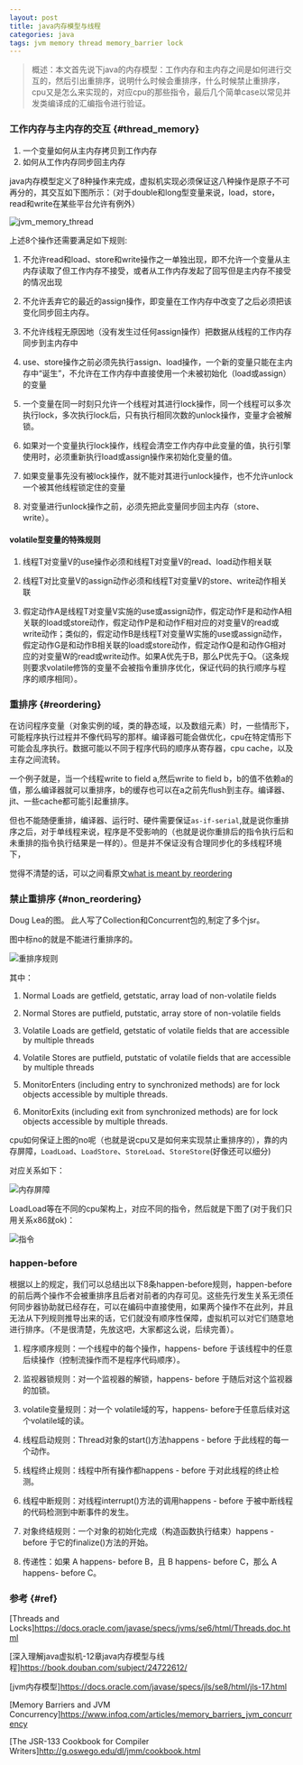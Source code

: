 ```yaml
---
layout: post
title: java内存模型与线程
categories: java
tags: jvm memory thread memory_barrier lock
---
```


>   概述：本文首先说下java的内存模型：工作内存和主内存之间是如何进行交互的，然后引出重排序，说明什么时候会重排序，什么时候禁止重排序，cpu又是怎么来实现的，对应cpu的那些指令，最后几个简单case以常见并发类编译成的汇编指令进行验证。

### 工作内存与主内存的交互 {#thread_memory}

1.  一个变量如何从主内存拷贝到工作内存
2.  如何从工作内存同步回主内存

java内存模型定义了8种操作来完成，虚拟机实现必须保证这八种操作是原子不可再分的，其交互如下图所示：（对于double和long型变量来说，load，store，read和write在某些平台允许有例外）

![jvm_memory_thread](/images/java/jvm_memory_thread.png)


上述8个操作还需要满足如下规则:

1.  不允许read和load、store和write操作之一单独出现，即不允许一个变量从主内存读取了但工作内存不接受，或者从工作内存发起了回写但是主内存不接受的情况出现

2.  不允许丢弃它的最近的assign操作，即变量在工作内存中改变了之后必须把该变化同步回主内存。

3.  不允许线程无原因地（没有发生过任何assign操作）把数据从线程的工作内存同步到主内存中

4.  use、store操作之前必须先执行assign、load操作，一个新的变量只能在主内存中“诞生”，不允许在工作内存中直接使用一个未被初始化（load或assign）的变量

5.  一个变量在同一时刻只允许一个线程对其进行lock操作，同一个线程可以多次执行lock，多次执行lock后，只有执行相同次数的unlock操作，变量才会被解锁。

6.  如果对一个变量执行lock操作，线程会清空工作内存中此变量的值，执行引擎使用时，必须重新执行load或assign操作来初始化变量的值。

7.  如果变量事先没有被lock操作，就不能对其进行unlock操作，也不允许unlock一个被其他线程锁定住的变量

8.  对变量进行unlock操作之前，必须先把此变量同步回主内存（store、write）。

#### volatile型变量的特殊规则

1.  线程T对变量V的use操作必须和线程T对变量V的read、load动作相关联

2.  线程T对比变量V的assign动作必须和线程T对变量V的store、write动作相关联

3.  假定动作A是线程T对变量V实施的use或assign动作，假定动作F是和动作A相关联的load或store动作，假定动作P是和动作F相对应的对变量V的read或write动作；类似的，假定动作B是线程T对变量W实施的use或assign动作，假定动作G是和动作B相关联的load或store动作，假定动作Q是和动作G相对应的对变量W的read或write动作。如果A优先于B，那么P优先于Q。（这条规则要求volatile修饰的变量不会被指令重排序优化，保证代码的执行顺序与程序的顺序相同）。

### 重排序 {#reordering}

在访问程序变量（对象实例的域，类的静态域，以及数组元素）时，一些情形下，可能程序执行过程并不像代码写的那样。编译器可能会做优化，cpu在特定情形下可能会乱序执行。数据可能以不同于程序代码的顺序从寄存器，cpu cache，以及主存之间流转。

一个例子就是，当一个线程write to field a,然后write to field b，b的值不依赖a的值，那么编译器就可以重排序，b的缓存也可以在a之前先flush到主存。编译器、jit、一些cache都可能引起重排序。

但也不能随便重排，编译器、运行时、硬件需要保证`as-if-serial`,就是说你重排序之后，对于单线程来说，程序是不受影响的（也就是说你重排后的指令执行后和未重排的指令执行结果是一样的）。但是并不保证没有合理同步化的多线程环境下，

觉得不清楚的话，可以之间看原文[what is meant by reordering](https://www.cs.umd.edu/~pugh/java/memoryModel/jsr-133-faq.html#reordering)

### 禁止重排序 {#non_reordering}

Doug Lea的图。 此人写了Collection和Concurrent包的,制定了多个jsr。

图中标no的就是不能进行重排序的。

![重排序规则](/images/java/reordering.png)

其中：
1. Normal Loads are getfield, getstatic, array load of non-volatile fields

2. Normal Stores are putfield, putstatic, array store of non-volatile fields

3. Volatile Loads are getfield, getstatic of volatile fields that are accessible by multiple threads

4. Volatile Stores are putfield, putstatic of volatile fields that are accessible by multiple threads

5. MonitorEnters (including entry to synchronized methods) are for lock objects accessible by multiple threads.

6. MonitorExits (including exit from synchronized methods) are for lock objects accessible by multiple threads.

cpu如何保证上图的no呢（也就是说cpu又是如何来实现禁止重排序的），靠的内存屏障，`LoadLoad`、`LoadStore`、`StoreLoad`、`StoreStore`(好像还可以细分)

对应关系如下：

![内存屏障](/images/java/memory_barriers_3.png)

LoadLoad等在不同的cpu架构上，对应不同的指令，然后就是下图了(对于我们只用关系x86就ok)：

![指令](/images/java/cpu_memory_barriers_instruction.png)


### happen-before

根据以上的规定，我们可以总结出以下8条happen-before规则，happen-before的前后两个操作不会被重排序且后者对前者的内存可见。这些先行发生关系无须任何同步器协助就已经存在，可以在编码中直接使用，如果两个操作不在此列，并且无法从下列规则推导出来的话，它们就没有顺序性保障，虚拟机可以对它们随意地进行排序。（不是很清楚，先放这吧，大家都这么说，后续完善）。

1. 程序顺序规则：一个线程中的每个操作，happens- before 于该线程中的任意后续操作（控制流操作而不是程序代码顺序）。

2. 监视器锁规则：对一个监视器的解锁，happens- before 于随后对这个监视器的加锁。

3. volatile变量规则：对一个 volatile域的写，happens- before于任意后续对这个volatile域的读。

4. 线程启动规则：Thread对象的start()方法happens - before 于此线程的每一个动作。

5. 线程终止规则：线程中所有操作都happens - before 于对此线程的终止检测。

6. 线程中断规则：对线程interrupt()方法的调用happens - before 于被中断线程的代码检测到中断事件的发生。

7. 对象终结规则：一个对象的初始化完成（构造函数执行结束）happens - before 于它的finalize()方法的开始。

8. 传递性：如果 A happens- before B，且 B happens- before C，那么 A happens- before C。

### 参考 {#ref}

[Threads and Locks]<https://docs.oracle.com/javase/specs/jvms/se6/html/Threads.doc.html>

[深入理解java虚拟机-12章java内存模型与线程]<https://book.douban.com/subject/24722612/>

[jvm内存模型]<https://docs.oracle.com/javase/specs/jls/se8/html/jls-17.html>

[Memory Barriers and JVM Concurrency]<https://www.infoq.com/articles/memory_barriers_jvm_concurrency>

[The JSR-133 Cookbook for Compiler Writers]<http://g.oswego.edu/dl/jmm/cookbook.html>
